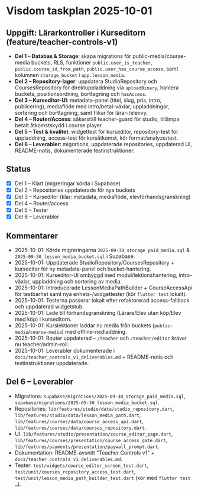 # Visdom taskplan 2025-10-01

## Uppgift: Lärarkontroller i Kurseditorn (feature/teacher-controls-v1)
- **Del 1 – Databas & Storage**: skapa migrations för public-media/course-media buckets, RLS, funktioner `public.user_is_teacher`, `public.course_id_from_path`, `public.user_has_course_access`, samt kolumnen `storage_bucket` i `app.lesson_media`.
- **Del 2 – Repository-lager**: uppdatera StudioRepository och CoursesRepository för direktuppladdning via `uploadBinary`, hantera buckets, positionsordning, borttagning och `hasAccess`.
- **Del 3 – Kurseditor-UI**: metadata-panel (titel, slug, pris, intro, publicering), mediaflöde med intro/betal-växlar, uppladdningar, sortering och borttagning, samt flikar för lärar-/elevvy.
- **Del 4 – Router/Access**: säkerställ teacher-guard för studio, tillämpa betalt åtkomstskydd i course player.
- **Del 5 – Test & kvalitet**: widgettest för kurseditor, repository-test för uppladdning, access-test för kursåtkomst, kör format/analyze/test.
- **Del 6 – Leverabler**: migrations, uppdaterade repositories, uppdaterad UI, README-notis, dokumenterade testinstruktioner.

## Status
- [x] Del 1 – Klart (migreringar körda i Supabase)
- [x] Del 2 – Repositories uppdaterade för nya buckets
- [x] Del 3 – Kurseditor (klar: metadata, mediaflöde, elevförhandsgranskning)
- [x] Del 4 – Router/access
- [x] Del 5 – Tester
- [x] Del 6 – Leverabler

## Kommentarer
- 2025-10-01: Körde migreringarna `2025-09-30_storage_paid_media.sql` & `2025-09-30_lesson_media_bucket.sql` i Supabase.
- 2025-10-01: Uppdaterade StudioRepository/CoursesRepository + kurseditor för ny metadata-panel och bucket-hantering.
- 2025-10-01: Kurseditor-UI ombyggd med modul/lektionshantering, intro-växlar, uppladdning och sortering av media.
- 2025-10-01: Introducerade LessonMediaPathBuilder + CourseAccessApi för testbarhet samt nya enhets-/widgettester (kör `flutter test` lokalt).
- 2025-10-01: Testerna passerar lokalt efter refaktorerad access-fallback och uppdaterad widgetstub.
- 2025-10-01: Lade till förhandsgranskning (Lärare/Elev utan köp/Elev med köp) i kurseditorn.
- 2025-10-01: Kurslektioner laddar nu media från buckets (`public-media`/`course-media`) med offline-nedladdning.
- 2025-10-01: Router uppdaterad – `/teacher` och `/teacher/editor` kräver nu teacher/admin-roll.
- 2025-10-01: Leverabler dokumenterade i `docs/teacher_controls_v1_deliverables.md` + README-notis och testinstruktioner uppdaterade.

## Del 6 – Leverabler
- Migrations: `supabase/migrations/2025-09-30_storage_paid_media.sql`, `supabase/migrations/2025-09-30_lesson_media_bucket.sql`.
- Repositories: `lib/features/studio/data/studio_repository.dart`, `lib/features/studio/data/lesson_media_path.dart`, `lib/features/courses/data/course_access_api.dart`, `lib/features/courses/data/courses_repository.dart`.
- UI: `lib/features/studio/presentation/course_editor_page.dart`, `lib/features/courses/presentation/course_access_gate.dart`, `lib/features/payments/presentation/paywall_prompt.dart`.
- Dokumentation: README-avsnitt "Teacher Controls v1" + `docs/teacher_controls_v1_deliverables.md`.
- Tester: `test/widgets/course_editor_screen_test.dart`, `test/unit/courses_repository_access_test.dart`, `test/unit/lesson_media_path_builder_test.dart` (kör med `flutter test …`).
